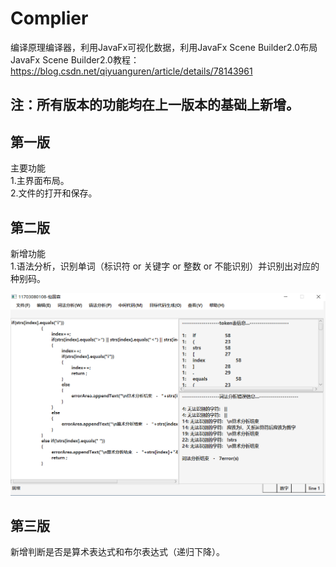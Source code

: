 # Complier<br>
  编译原理编译器，利用JavaFx可视化数据，利用JavaFx Scene Builder2.0布局<br>
  JavaFx Scene Builder2.0教程：https://blog.csdn.net/qiyuanguren/article/details/78143961<br>
## 注：所有版本的功能均在上一版本的基础上新增。
## 第一版<br>
主要功能<br>
  1.主界面布局。<br>
  2.文件的打开和保存。<br>

## 第二版<br>
新增功能 <br>
  1.语法分析，识别单词（标识符 or 关键字 or 整数 or 不能识别）并识别出对应的种别码。<br>
 
  ![image]( https://github.com/BaoGuoSen/Complier/blob/master/image/analyse.png)<br>
  
## 第三版<br>
  新增判断是否是算术表达式和布尔表达式（递归下降）。
